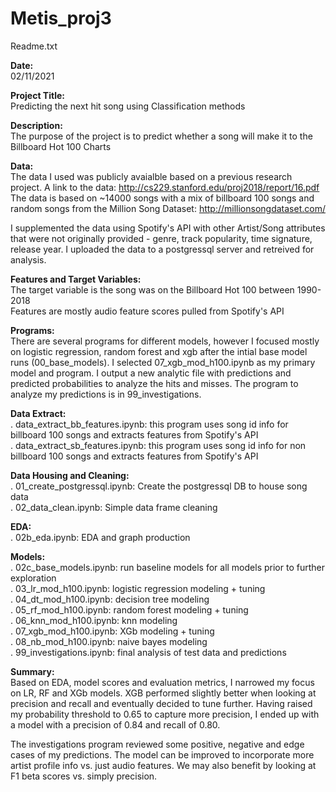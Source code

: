 # Metis_proj3

Readme.txt

**Date:**<br>
02/11/2021

**Project Title:**<br>
Predicting the next hit song using Classification methods

**Description:**<br>
The purpose of the project is to predict whether a song will make it to the Billboard Hot 100 Charts

**Data:**<br>
The data I used was publicly avaialble based on a previous research project. A link to the data: http://cs229.stanford.edu/proj2018/report/16.pdf<br>
The data is based on ~14000 songs with a mix of billboard 100 songs and random songs from the Million Song Dataset: http://millionsongdataset.com/

I supplemented the data using Spotify's API with other Artist/Song attributes that were not originally provided - genre, track popularity, time signature, release year. I uploaded the data to a postgressql server and retreived for analysis.

**Features and Target Variables:**<br>
The target variable is the song was on the Billboard Hot 100 between 1990-2018<br>
Features are mostly audio feature scores pulled from Spotify's API

**Programs:**<br>
There are several programs for different models, however I focused mostly on logistic regression, random forest and xgb after the intial 
base model runs (00_base_models). I selected 07_xgb_mod_h100.ipynb as my primary model and program. I output a new analytic file with predictions and predicted probabilities to analyze the hits and misses. The program to analyze my predictions is in 99_investigations.

**Data Extract:**<br>
. data_extract_bb_features.ipynb: this program uses song id info for billboard 100 songs and extracts features from Spotify's API<br>
. data_extract_sb_features.ipynb:  this program uses song id info for non billboard 100 songs and extracts features from Spotify's API

**Data Housing and Cleaning:**<br>
. 01_create_postgressql.ipynb: Create the postgressql DB to house song data<br>
. 02_data_clean.ipynb: Simple data frame cleaning

**EDA:**<br>
. 02b_eda.ipynb: EDA and graph production

**Models:**<br>
. 02c_base_models.ipynb: run baseline models for all models prior to further exploration<br>
. 03_lr_mod_h100.ipynb: logistic regression modeling + tuning<br>
. 04_dt_mod_h100.ipynb: decision tree modeling<br>
. 05_rf_mod_h100.ipynb: random forest modeling + tuning<br>
. 06_knn_mod_h100.ipynb: knn modeling<br>
. 07_xgb_mod_h100.ipynb: XGb modeling + tuning<br>
. 08_nb_mod_h100.ipynb: naive bayes modeling<br>
. 99_investigations.ipynb: final analysis of test data and predictions

**Summary:**<br>
Based on EDA, model scores and evaluation metrics, I narrowed my focus on LR, RF and XGb models. 
XGB performed slightly better when looking at precision and recall and eventually decided to tune further.
Having raised my probability threshold to 0.65 to capture more precision, I ended up with a model with a precision of 0.84 and recall of 0.80.

The investigations program reviewed some positive, negative and edge cases of my predictions.
The model can be improved to incorporate more artist profile info vs. just audio features.
We may also benefit by looking at F1 beta scores vs. simply precision.
